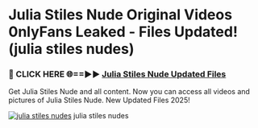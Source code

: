 # Julia Stiles Nude Original Videos 0nlyFans Leaked - Files Updated! (julia stiles nudes)

<h3>🔴 CLICK HERE 🌐==►► <a href="https://tinyurl.com/2p9ay9w9" rel="nofollow">Julia Stiles Nude Updated Files</a></h3>

Get Julia Stiles Nude and all content. Now you can access all videos and pictures of Julia Stiles Nude. New Updated Files 2025!

[![julia stiles nudes](https://i.imgur.com/KQgVmj3.gif)](https://tinyurl.com/2p9ay9w9)
julia stiles nudes